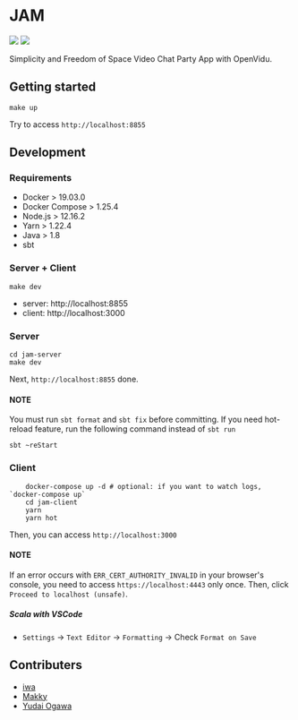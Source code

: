 # JAM

![](https://github.com/ignission/jam/workflows/build/badge.svg)
![](https://github.com/ignission/jam/workflows/docker%20image/badge.svg)

Simplicity and Freedom of Space Video Chat Party App with OpenVidu.

## Getting started

    make up

Try to access `http://localhost:8855`

## Development

### Requirements

- Docker > 19.03.0
- Docker Compose > 1.25.4
- Node.js > 12.16.2
- Yarn > 1.22.4
- Java > 1.8
- sbt

### Server + Client

    make dev

- server: http://localhost:8855
- client: http://localhost:3000

### Server

    cd jam-server
    make dev

Next, `http://localhost:8855` done.

#### NOTE

You must run `sbt format` and `sbt fix` before committing.
If you need hot-reload feature, run the following command instead of `sbt run`

    sbt ~reStart

### Client

```shell
    docker-compose up -d # optional: if you want to watch logs, `docker-compose up`
    cd jam-client
    yarn
    yarn hot
```

Then, you can access `http://localhost:3000`

#### NOTE

If an error occurs with `ERR_CERT_AUTHORITY_INVALID` in your browser's console,
you need to access `https://localhost:4443` only once.
Then, click `Proceed to localhost (unsafe)`.

##### Scala with VSCode

- `Settings` -> `Text Editor` -> `Formatting` -> Check `Format on Save`

## Contributers

- [iwa](https://github.com/mananyuki)
- [Makky](https://github.com/makotofukuda)
- [Yudai Ogawa](https://github.com/yudaiogawa)
